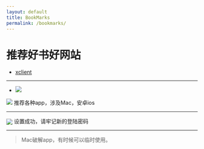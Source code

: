 ```yaml
---
layout: default
title: BookMarks
permalink: /bookmarks/
---
```


# 推荐好书好网站

* [xclient](http://xclient.info)

-------

* ![](http://7xtqm4.com1.z0.glb.clouddn.com/shaoshupai.jpg_weblogo)

![](http://7xtqm4.com1.z0.glb.clouddn.com/s29154792.jpg_book)
    推荐各种app，涉及Mac，安卓ios

-------

<div>
     <img src="http://7xtqm4.com1.z0.glb.clouddn.com/s29154792.jpg_book" style="vertical-align:middle;">
     <span>设置成功，请牢记新的登陆密码</span>
</div>

-------

>  Mac破解app，有时候可以临时使用。




